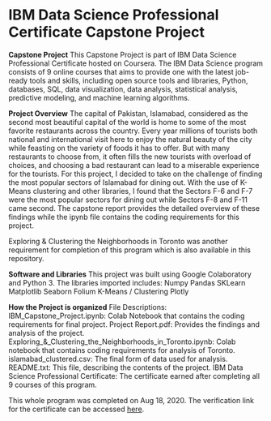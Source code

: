 # IBM Data Science Professional Certificate Capstone Project

**Capstone Project**
This Capstone Project is part of IBM Data Science Professional Certificate hosted on Coursera. The IBM Data Science program consists of 9 online courses that aims to provide one with the latest job-ready tools and skills, including open source tools and libraries, Python, databases, SQL, data visualization, data analysis, statistical analysis, predictive modeling, and machine learning algorithms.

**Project Overview**
The capital of Pakistan, Islamabad, considered as the second most beautiful capital of the world is home to some of the most favorite restaurants across the country. Every year millions of tourists both national and international visit here to enjoy the natural beauty of the city while feasting on the variety of foods it has to offer. But with many restaurants to choose from, it often fills the new tourists with overload of choices, and choosing a bad restaurant can lead to a miserable experience for the tourists. For this project, I decided to take on the challenge of finding the most popular sectors of Islamabad for dining out. With the use of K-Means clustering and other libraries, I found that the Sectors F-6 and F-7 were the most popular sectors for dining out while Sectors F-8 and F-11 came second. The capstone report provides the detailed overview of these findings while the ipynb file contains the coding requirements for this project. 

Exploring & Clustering the Neighborhoods in Toronto was another requirement for completion of this program which is also available in this repository.

**Software and Libraries**
This project was built using Google Colaboratory and Python 3. The libraries imported includes:
Numpy
Pandas
SKLearn
Matplotlib
Seaborn
Folium
K-Means / Clustering
Plotly


**How the Project is organized**
File Descriptions:
IBM_Capstone_Project.ipynb: Colab Notebook that contains the coding requirements for final project.
Project Report.pdf: Provides the findings and analysis of the project.
Exploring_&_Clustering_the_Neighborhoods_in_Toronto.ipynb: Colab notebook that contains coding requirements for analysis of Toronto.
islamabad_clustered.csv: The final form of data used for analysis.
README.txt: This file, describing the contents of the project.
IBM Data Science Professional Certificate: The certificate earned after completing all 9 courses of this program.


This whole program was completed on Aug 18, 2020. The verification link for the certificate can be accessed [here](https://coursera.org/share/955f74ad8c8c53e186bb4c2788fc7edd).
